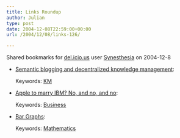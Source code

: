 ```yaml
---
title: Links Roundup
author: Julian
type: post
date: 2004-12-08T22:59:00+00:00
url: /2004/12/08/links-126/

---
```

Shared bookmarks for [del.icio.us][1] user  [Synesthesia][2] on 2004-12-8

  * [Semantic blogging and decentralized knowledge management][3]:
   
    Keywords: [KM][4]
  * [Apple to marry IBM? No, and no, and no][5]:
   
    Keywords: [Business][6]
  * [Bar Graphs][7]:
   
    Keywords: [Mathematics][8]

 [1]: http://del.icio.us/
 [2]: http://del.icio.us/synesthesia
 [3]: http://portal.acm.org/citation.cfm?doid=1035134.1035164 "http://portal.acm.org/citation.cfm?doid=1035134.1035164"
 [4]: http://del.icio.us/synesthesia/KM
 [5]: http://www.charlesarthur.com/blog/index.php?p=249 "http://www.charlesarthur.com/blog/index.php?p=249"
 [6]: http://del.icio.us/synesthesia/Business
 [7]: http://www.infovis.net/E-zine/2004/num_157.htm "http://www.infovis.net/E-zine/2004/num_157.htm"
 [8]: http://del.icio.us/synesthesia/Mathematics